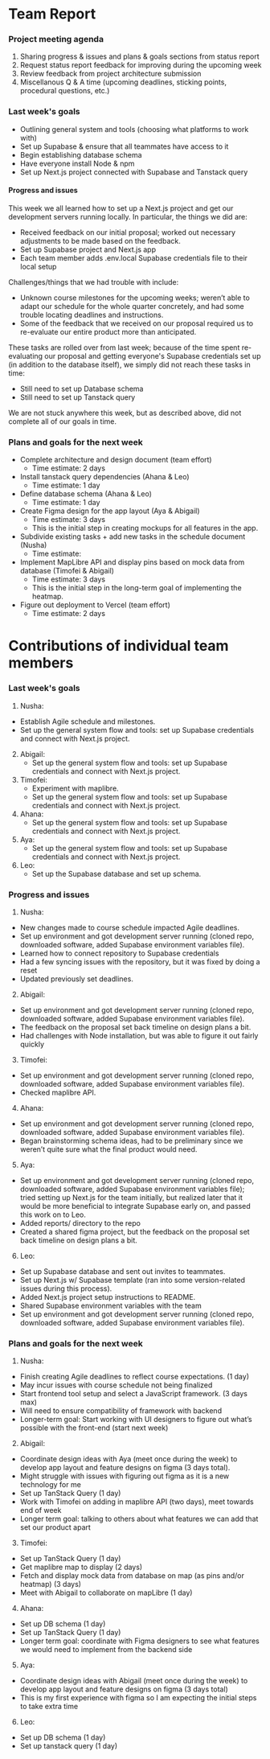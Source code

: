 # Team Report 
### Project meeting agenda
1. Sharing progress & issues and plans & goals sections from status report
2. Request status report feedback for improving during the upcoming week
3. Review feedback from project architecture submission
4. Miscellanous Q & A time (upcoming deadlines, sticking points, procedural questions, etc.)
   
### Last week's goals 
  - Outlining general system and tools (choosing what platforms to work with)
  - Set up Supabase & ensure that all teammates have access to it
  - Begin establishing database schema
  - Have everyone install Node & npm
  - Set up Next.js project connected with Supabase and Tanstack query
    
#### Progress and issues  
This week we all learned how to set up a Next.js project and get our development servers running locally. In particular, the things we did are:
  - Received feedback on our initial proposal; worked out necessary adjustments to be made based on the feedback.
  - Set up Supabase project and Next.js app
  - Each team member adds .env.local Supabase credentials file to their local setup
    
Challenges/things that we had trouble with include:
  - Unknown course milestones for the upcoming weeks; weren’t able to adapt our schedule for the whole quarter concretely, and had some trouble locating deadlines and instructions.
  - Some of the feedback that we received on our proposal required us to re-evaluate our entire product more than anticipated.

These tasks are rolled over from last week; because of the time spent re-evaluating our proposal and getting everyone's Supabase credentials set up (in addition to the database itself), we simply did not reach these tasks in time:
  - Still need to set up Database schema
  - Still need to set up Tanstack query

We are not stuck anywhere this week, but as described above, did not complete all of our goals in time.

### Plans and goals for the next week
  - Complete architecture and design document (team effort)
      - Time estimate: 2 days
  - Install tanstack query dependencies (Ahana & Leo)
    - Time estimate: 1 day
  - Define database schema (Ahana & Leo)
    - Time estimate: 1 day
  - Create Figma design for the app layout (Aya & Abigail)
    - Time estimate: 3 days
    - This is the initial step in creating mockups for all features in the app.
  - Subdivide existing tasks + add new tasks in the schedule document (Nusha)
    - Time estimate: 
  - Implement MapLibre API and display pins based on mock data from database (Timofei & Abigail)
    - Time estimate: 3 days
    - This is the initial step in the long-term goal of implementing the heatmap.
  - Figure out deployment to Vercel (team effort)
    - Time estimate: 2 days

    
# Contributions of individual team members
### Last week's goals 
1. Nusha:
  - Establish Agile schedule and milestones.
  - Set up the general system flow and tools: set up Supabase credentials and connect with Next.js project.
2. Abigail:
   - Set up the general system flow and tools: set up Supabase credentials and connect with Next.js project.
3. Timofei:
   - Experiment with maplibre.
   - Set up the general system flow and tools: set up Supabase credentials and connect with Next.js project.
4. Ahana:
   - Set up the general system flow and tools: set up Supabase credentials and connect with Next.js project.
5. Aya:
    - Set up the general system flow and tools: set up Supabase credentials and connect with Next.js project.
6. Leo:
    - Set up the Supabase database and set up schema.

### Progress and issues  
1. Nusha:
  - New changes made to course schedule impacted Agile deadlines.
  - Set up environment and got development server running (cloned repo, downloaded software, added Supabase environment variables file).
  - Learned how to connect repository to Supabase credentials
  - Had a few syncing issues with the repository, but it was fixed by doing a reset
  - Updated previously set deadlines.
2. Abigail:
  - Set up environment and got development server running (cloned repo, downloaded software, added Supabase environment variables file).
  - The feedback on the proposal set back timeline on design plans a bit.
  - Had challenges with Node installation, but was able to figure it out fairly quickly
3. Timofei:
  - Set up environment and got development server running (cloned repo, downloaded software, added Supabase environment variables file).
  - Checked maplibre API.
4. Ahana:
  - Set up environment and got development server running (cloned repo, downloaded software, added Supabase environment variables file).
  - Began brainstorming schema ideas, had to be preliminary since we weren’t quite sure what the final product would need.
5. Aya:
  - Set up environment and got development server running (cloned repo, downloaded software, added Supabase environment variables file); tried setting up Next.js for the team initially, but realized later that it would be more beneficial to integrate Supabase early on, and passed this work on to Leo. 
  - Added reports/ directory to the repo
  - Created a shared figma project, but the feedback on the proposal set back timeline on design plans a bit.
6. Leo:
  - Set up Supabase database and sent out invites to teammates.
  - Set up Next.js w/ Supabase template (ran into some version-related issues during this process).
  - Added Next.js project setup instructions to README.
  - Shared Supabase environment variables with the team
  - Set up environment and got development server running (cloned repo, downloaded software, added Supabase environment variables file).

### Plans and goals for the next week
1. Nusha:
  - Finish creating Agile deadlines to reflect course expectations. (1 day)
  - May incur issues with course schedule not being finalized
  - Start frontend tool setup and select a JavaScript framework. (3 days max)
  - Will need to ensure compatibility of framework with backend
  - Longer-term goal: Start working with UI designers to figure out what’s possible with the front-end (start next week)
2. Abigail:
  - Coordinate design ideas with Aya (meet once during the week) to develop app layout and feature designs on figma (3 days total). 
  - Might struggle with issues with figuring out figma as it is a new technology for me
  - Set up TanStack Query (1 day)
  - Work with Timofei on adding in maplibre API (two days), meet towards end of week
  - Longer term goal: talking to others about what features we can add that set our product apart
3. Timofei:
  - Set up TanStack Query (1 day)
  - Get maplibre map to display (2 days)
  - Fetch and display mock data from database on map (as pins and/or heatmap) (3 days)
  - Meet with Abigail to collaborate on mapLibre (1 day)
4. Ahana:
  - Set up DB schema (1 day)
  - Set up TanStack Query (1 day)
  - Longer term goal: coordinate with Figma designers to see what features we would need to implement from the backend side
5. Aya:
  - Coordinate design ideas with Abigail (meet once during the week) to develop app layout and feature designs on figma (3 days total)
  - This is my first experience with figma so I am expecting the initial steps to take extra time
6. Leo:
  - Set up DB schema (1 day)
  - Set up tanstack query (1 day)

